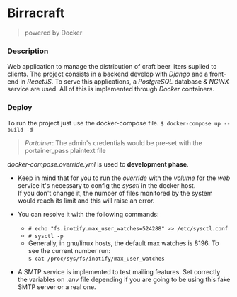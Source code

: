 # Birracraft
> powered by Docker

### Description

Web application to manage the distribution of craft beer liters suplied to clients.
The project consists in a backend develop with _Django_ and a front-end in _ReactJS_. To serve this applications, a _PostgreSQL_ database & _NGINX_ service are used.
All of this is implemented through _Docker_ containers.

### Deploy

To run the project just use the docker-compose file.
`$ docker-compose up --build -d`

> _Portainer_: The admin's credentials would be pre-set with the portainer_pass plaintext file


_docker-compose.override.yml_ is used to __development phase__.

* Keep in mind that for you to run the _override_ with the _volume_ for
the _web_ service it's necessary to config the _sysctl_ in the docker host.  
If you don't change it, the number of files monitored by the system would reach
its limit and this will raise an error.
* You can resolve it with the following commands:
    - `# echo "fs.inotify.max_user_watches=524288" >> /etc/sysctl.conf`
    - `# sysctl -p`  
    - Generally, in gnu/linux hosts, the default max watches is 8196. To see the current number run:  
    `$ cat /proc/sys/fs/inotify/max_user_watches`

* A SMTP service is implemented to test mailing features. Set correctly the variables on _.env_ file depending if you are going to be using this fake SMTP server or a real one.
